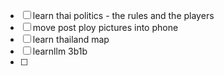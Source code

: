 
- [ ] learn thai politics - the rules and the players
- [ ] move post ploy pictures into phone
- [ ] learn thailand map
- [ ] learnllm 3b1b
- [ ] 